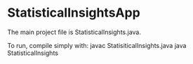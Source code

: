 StatisticalInsightsApp
======================

The main project file is StatisticalInsights.java. 

To run, compile simply with:
javac StatisiticalInsights.java
java StatisticalInsights